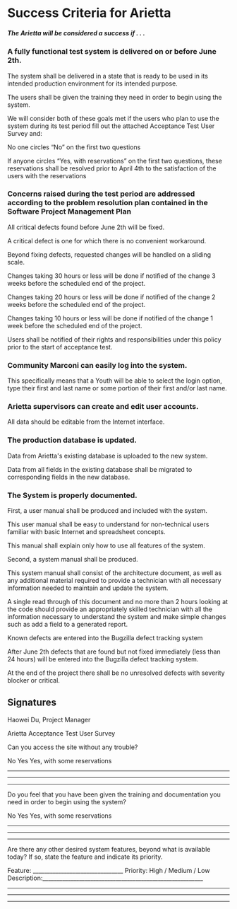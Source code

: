 # Success Criteria for Arietta

##### The Arietta will be considered a success if . . .
### A fully functional test system is delivered on or before June 2th.
The system shall be delivered in a state that is ready to be used in its intended production environment for its intended purpose. 

The users shall be given the training they need in order to begin using the system. 

We will consider both of these goals met if the users who plan to use the system during its test period fill out the attached Acceptance Test User Survey and:

No one circles “No” on the first two questions

If anyone circles “Yes, with reservations” on the first two questions, these reservations shall be resolved prior to April 4th to the satisfaction of the users with the reservations

### Concerns raised during the test period are addressed according to the problem resolution plan contained in the Software Project Management Plan

All critical defects found before June 2th will be fixed. 

A critical defect is one for which there is no convenient workaround. 

Beyond fixing defects, requested changes will be handled on a sliding scale. 

Changes taking 30 hours or less will be done if notified of the change 3 weeks before the scheduled end of the project. 

Changes taking 20 hours or less will be done if notified of the change 2 weeks before the scheduled end of the project. 

Changes taking 10 hours or less will be done if notified of the change 1 week before the scheduled end of the project.

Users shall be notified of their rights and responsibilities under this policy prior to the start of acceptance test.

### Community Marconi can easily log into the system.
This specifically means that a Youth will be able to select the login option, type their first and last name or some portion of their first and/or last name.

### Arietta supervisors can create and edit user accounts.
All data should be editable from the Internet interface.

### The production database is updated.
Data from Arietta's existing database is uploaded to the new system. 

Data from all fields in the existing database shall be migrated to corresponding fields in the new database.

### The System is properly documented.
First, a user manual shall be produced and included with the system. 

This user manual shall be easy to understand for non-technical users familiar with basic Internet and spreadsheet concepts. 

This manual shall explain only how to use all features of the system.

Second, a system manual shall be produced. 

This system manual shall consist of the architecture document, as well as any additional material required to provide a technician with all necessary information needed to maintain and update the system.

A single read through of this document and no more than 2 hours looking at the code should provide an appropriately skilled technician with all the information necessary to understand the system and make simple changes such as add a field to a generated report.

Known defects are entered into the Bugzilla defect tracking system

After June 2th defects that are found but not fixed immediately (less than 24 hours) will be entered into the Bugzilla defect tracking system. 

At the end of the project there shall be no unresolved defects with severity blocker or critical.

## Signatures

Haowei Du, Project Manager

Arietta Acceptance Test User Survey

Can you access the site without any trouble?

 No  	 Yes 	Yes, with some reservations
___________________________________________________________________
___________________________________________________________________
___________________________________________________________________

Do you feel that you have been given the training and documentation you need in order to begin using the system?

No  	 Yes 	Yes, with some reservations
___________________________________________________________________
___________________________________________________________________
___________________________________________________________________


Are there any other desired system features, beyond what is available today? If so, state the feature and indicate its priority.

Feature: ________________________________  	Priority: High / Medium / Low
Description:_________________________________________________________
___________________________________________________________________
___________________________________________________________________
___________________________________________________________________
